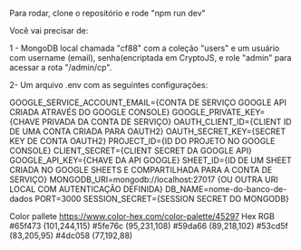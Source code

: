 Para rodar, clone o repositório e rode "npm run dev"

Você vai precisar de:

1 - MongoDB local chamada "cf88" com a coleção "users" e um usuário com username (email), senha(encriptada em CryptoJS, e role "admin" para acessar a rota "/admin/cp".

2- Um arquivo .env com as seguintes configurações:

GOOGLE_SERVICE_ACCOUNT_EMAIL={CONTA DE SERVIÇO GOOGLE API CRIADA ATRAVÉS DO GOOGLE CONSOLE}
GOOGLE_PRIVATE_KEY={CHAVE PRIVADA DA CONTA DE SERVIÇO}
OAUTH_CLIENT_ID={CLIENT ID DE UMA CONTA CRIADA PARA OAUTH2}
OAUTH_SECRET_KEY={SECRET KEY DE CONTA OAUTH2}
PROJECT_ID={ID DO PROJETO NO GOOGLE CONSOLE}
CLIENT_SECRET={CLIENT SECRET DA GOOGLE API}
GOOGLE_API_KEY={CHAVE DA API GOOGLE}
SHEET_ID={ID DE UM SHEET CRIADA NO GOOGLE SHEETS E COMPARTILHADA PARA A CONTA DE SERVIÇO}
MONGODB_URI=mongodb://localhost:27017 {OU OUTRA URI LOCAL COM AUTENTICAÇÂO DEFINIDA}
DB_NAME=nome-do-banco-de-dados
PORT=3000
SESSION_SECRET={SESSION SECRET DO MONGODB}


Color pallete
https://www.color-hex.com/color-palette/45297
Hex	RGB
#65f473	(101,244,115)
#5fe76c	(95,231,108)
#59da66	(89,218,102)
#53cd5f	(83,205,95)
#4dc058	(77,192,88)
